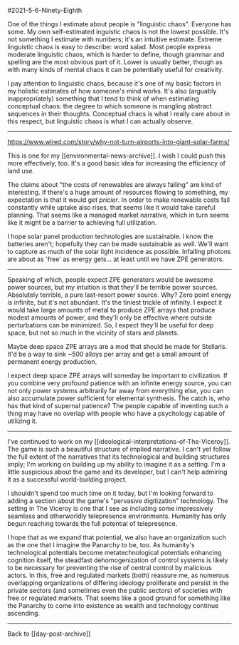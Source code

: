 #2021-5-6-Ninety-Eighth

One of the things I estimate about people is "linguistic chaos".  Everyone has some.  My own self-estimated inguistic chaos is not the lowest possible.  It's not something I estimate with numbers; it's an intuitive estimate.  Extreme linguistic chaos is easy to describe: word salad.  Most people express moderate linguistic chaos, which is harder to define, though grammar and spelling are the most obvious part of it.  Lower is usually better, though as with many kinds of mental chaos it can be potentially useful for creativity.

I pay attention to linguistic chaos, because it's one of my basic factors in my holistic estimates of how someone's mind works.  It's also (arguably inappropriately) something that I tend to think of when estimating conceptual chaos: the degree to which someone is mangling abstract sequences in their thoughts.  Conceptual chaos is what I really care about in this respect, but linguistic chaos is what I can actually observe.

---
https://www.wired.com/story/why-not-turn-airports-into-giant-solar-farms/

This is one for my [[environmental-news-archive]].  I wish I could push this more effectively, too.  It's a good basic idea for increasing the efficiency of land use.

The claims about "the costs of renewables are always falling" are kind of interesting.  If there's a huge amount of resources flowing to something, my expectation is that it would get *pricier*.  In order to make renewable costs fall constantly while uptake also rises, that seems like it would take careful planning.  That seems like a managed market narrative, which in turn seems like it might be a barrier to achieving full utilization.

I hope solar panel production technologies are sustainable.  I know the batteries aren't; hopefully they can be made sustainable as well.  We'll want to capture as much of the solar light incidence as possible.  Infalling photons are about as 'free' as energy gets... at least until we have ZPE generators.

---
Speaking of which, people expect ZPE generators would be awesome power sources, but my intuition is that they'll be terrible power sources.  Absolutely terrible, a pure last-resort power source.  Why?  Zero point energy is infinite, but it's not abundant.  It's the tiniest trickle of infinity.  I expect it would take large amounts of metal to produce ZPE arrays that produce modest amounts of power, and they'll only be effective where outside perturbations can be minimized.  So, I expect they'll be useful for deep space, but not so much in the vicinity of stars and planets.

Maybe deep space ZPE arrays are a mod that should be made for Stellaris.  It'd be a way to sink ~500 alloys per array and get a small amount of permanent energy production.

I expect deep space ZPE arrays will someday be important to civilization.  If you combine very profound patience with an infinite energy source, you can not only power systems arbitrarily far away from everything else, you can also accumulate power sufficient for elemental synthesis.  The catch is, who has that kind of supernal patience?  The people capable of inventing such a thing may have no overlap with people who have a psychology capable of utilizing it.

---
I've continued to work on my [[ideological-interpretations-of-The-Viceroy]].  The game is such a beautiful structure of implied narrative.  I can't yet follow the full extent of the narratives that its technological and building structures imply; I'm working on building up my ability to imagine it as a setting.  I'm a little suspicious about the game and its developer, but I can't help admiring it as a successful world-building project.

I shouldn't spend too much time on it today, but I'm looking forward to adding a section about the game's "pervasive digitization" technology.  The setting in The Viceroy is one that I see as including some impressively seamless and otherworldly telepresence environments.  Humanity has only begun reaching towards the full potential of telepresence.

I hope that as we expand that potential, we also have an organization such as the one that I imagine the Panarchy to be, too.  As humanity's technological potentials become metatechnological potentials enhancing cognition itself, the steadfast dehomogenization of control systems is likely to be necessary for preventing the rise of central control by malicious actors.  In this, free and regulated markets (both) reassure me, as numerous overlapping organizations of differing ideology proliferate and persist in the private sectors (and sometimes even the public sectors) of societies with free or regulated markets.  That seems like a good ground for something like the Panarchy to come into existence as wealth and technology continue ascending.

---
Back to [[day-post-archive]]